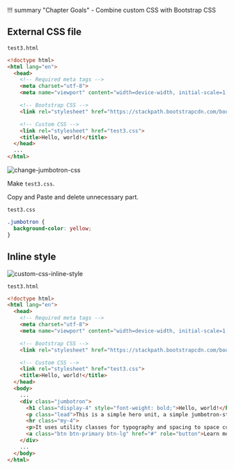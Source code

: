 !!! summary "Chapter Goals"
    - Combine custom CSS with Bootstrap CSS

## External CSS file

`test3.html`
```html hl_lines="11 12"
<!doctype html>
<html lang="en">
  <head>
    <!-- Required meta tags -->
    <meta charset="utf-8">
    <meta name="viewport" content="width=device-width, initial-scale=1, shrink-to-fit=no">

    <!-- Bootstrap CSS -->
    <link rel="stylesheet" href="https://stackpath.bootstrapcdn.com/bootstrap/4.3.1/css/bootstrap.min.css" integrity="sha384-ggOyR0iXCbMQv3Xipma34MD+dH/1fQ784/j6cY/iJTQUOhcWr7x9JvoRxT2MZw1T" crossorigin="anonymous">

    <!-- Custom CSS -->
    <link rel="stylesheet" href="test3.css">
    <title>Hello, world!</title>
  </head>
  ...
</html>
```

![change-jumbotron-css](https://storage.googleapis.com/coderhackers-assets/the-complete-webdev-with-rails-2020/bootstrap-css-guide/change-jumbotron-css.gif)

Make `test3.css`.

Copy and Paste and delete unnecessary part.

`test3.css`
```css
.jumbotron {
  background-color: yellow;
}
```

## Inline style

![custom-css-inline-style](https://storage.googleapis.com/coderhackers-assets/the-complete-webdev-with-rails-2020/bootstrap-css-guide/custom-css-inline-style.gif)

`test3.html`

```html hl_lines="18"
<!doctype html>
<html lang="en">
  <head>
    <!-- Required meta tags -->
    <meta charset="utf-8">
    <meta name="viewport" content="width=device-width, initial-scale=1, shrink-to-fit=no">

    <!-- Bootstrap CSS -->
    <link rel="stylesheet" href="https://stackpath.bootstrapcdn.com/bootstrap/4.3.1/css/bootstrap.min.css" integrity="sha384-ggOyR0iXCbMQv3Xipma34MD+dH/1fQ784/j6cY/iJTQUOhcWr7x9JvoRxT2MZw1T" crossorigin="anonymous">

    <!-- Custom CSS -->
    <link rel="stylesheet" href="test3.css">
    <title>Hello, world!</title>
  </head>
  <body>
    ...
    <div class="jumbotron">
      <h1 class="display-4" style="font-weight: bold;">Hello, world!</h1>
      <p class="lead">This is a simple hero unit, a simple jumbotron-style component for calling extra attention to featured content or information.</p>
      <hr class="my-4">
      <p>It uses utility classes for typography and spacing to space content out within the larger container.</p>
      <a class="btn btn-primary btn-lg" href="#" role="button">Learn more</a>
    </div>
    ...
  </body>
</html>
```